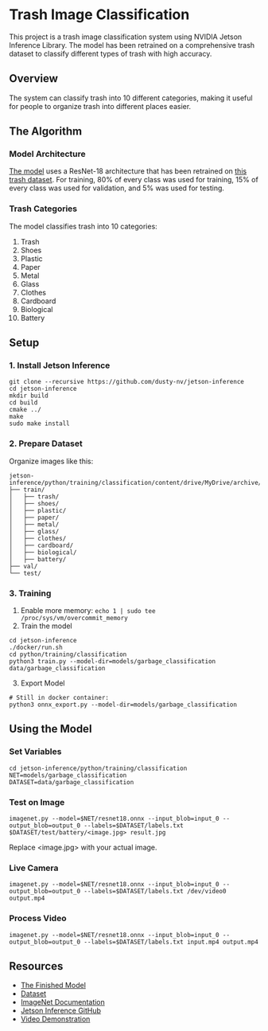 # Trash Image Classification

This project is a trash image classification system using NVIDIA Jetson Inference Library. The model has been retrained on a comprehensive trash dataset to classify different types of trash with high accuracy.

## Overview

The system can classify trash into 10 different categories, making it useful for people to organize trash into different places easier.

## The Algorithm

### Model Architecture

[The model](https://drive.google.com/file/d/1rxGChiVVU55-F3HUiedWlTLn6W6AyduL/view?usp=sharing) uses a ResNet-18 architecture that has been retrained on [this trash dataset](https://www.kaggle.com/datasets/sudipp/garbage-dataset-9-classes). For training, 80% of every class was used for training, 15% of every class was used for validation, and 5% was used for testing.

### Trash Categories

The model classifies trash into 10 categories:

1. Trash
2. Shoes
3. Plastic
4. Paper
5. Metal
6. Glass
7. Clothes
8. Cardboard
9. Biological
10. Battery

## Setup

### 1. Install Jetson Inference

```
git clone --recursive https://github.com/dusty-nv/jetson-inference
cd jetson-inference
mkdir build
cd build
cmake ../
make
sudo make install
```

### 2. Prepare Dataset

Organize images like this:
```
jetson-inference/python/training/classification/content/drive/MyDrive/archive/garbage_classification
├── train/
│   ├── trash/
│   ├── shoes/
│   ├── plastic/
│   ├── paper/
│   ├── metal/
│   ├── glass/
│   ├── clothes/
│   ├── cardboard/
│   ├── biological/
│   ├── battery/
├── val/
└── test/

```

### 3. Training

1. Enable more memory: `echo 1 | sudo tee /proc/sys/vm/overcommit_memory`
2. Train the model 
  ```
  cd jetson-inference
  ./docker/run.sh
  cd python/training/classification
  python3 train.py --model-dir=models/garbage_classification data/garbage_classification
  ```
3. Export Model
  ```
  # Still in docker container:
  python3 onnx_export.py --model-dir=models/garbage_classification
  ```

## Using the Model

### Set Variables
```
cd jetson-inference/python/training/classification
NET=models/garbage_classification
DATASET=data/garbage_classification
```

### Test on Image
```
imagenet.py --model=$NET/resnet18.onnx --input_blob=input_0 --output_blob=output_0 --labels=$DATASET/labels.txt $DATASET/test/battery/<image.jpg> result.jpg
```
Replace <image.jpg> with your actual image.
### Live Camera
```
imagenet.py --model=$NET/resnet18.onnx --input_blob=input_0 --output_blob=output_0 --labels=$DATASET/labels.txt /dev/video0 output.mp4
```

### Process Video
```
imagenet.py --model=$NET/resnet18.onnx --input_blob=input_0 --output_blob=output_0 --labels=$DATASET/labels.txt input.mp4 output.mp4
```

## Resources
* [The Finished Model](https://drive.google.com/file/d/17DK6-KhtUVf4gmr7ruBwID5_nUo6QiR5/view?usp=drive_link)
* [Dataset](https://www.kaggle.com/datasets/sudipp/garbage-dataset-9-classes)
* [ImageNet Documentation](https://github.com/dusty-nv/jetson-inference/blob/master/docs/imagenet-console-2.md)
* [Jetson Inference GitHub](https://github.com/dusty-nv/jetson-inference)
* [Video Demonstration](https://drive.google.com/file/d/11awnhadxlp6punGvkqY1aqFNmrTVrS0P/view?usp=drive_link)
